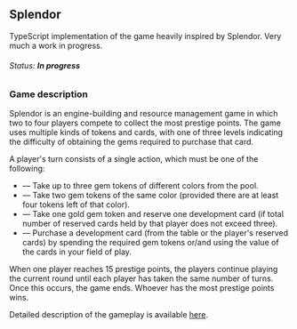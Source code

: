 ## Splendor

TypeScript implementation of the game heavily inspired by Splendor. Very much a work in progress.

###### Status: **In progress**

### Game description

Splendor is an engine-building and resource management game in which two to four players compete to collect the most prestige points. The game uses multiple kinds of tokens and cards, with one of three levels indicating the difficulty of obtaining the gems required to purchase that card.

A player's turn consists of a single action, which must be one of the following:

- — Take up to three gem tokens of different colors from the pool.
- — Take two gem tokens of the same color (provided there are at least four tokens left of that color).
- — Take one gold gem token and reserve one development card (if total number of reserved cards held by that player does not exceed three).
- — Purchase a development card (from the table or the player's reserved cards) by spending the required gem tokens or/and using the value of the cards in your field of play.

When one player reaches 15 prestige points, the players continue playing the current round until each player has taken the same number of turns. Once this occurs, the game ends. Whoever has the most prestige points wins.

Detailed description of the gameplay is available [here](https://en.wikipedia.org/wiki/Splendor_(game)).
